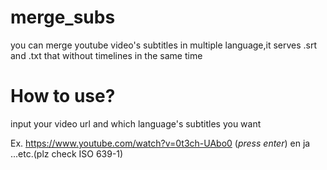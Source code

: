# merge_subs
you can merge youtube video's subtitles in multiple language,it serves .srt and .txt that without timelines in the same time
# How to use?
input your video url and which language's subtitles you want

Ex.
https://www.youtube.com/watch?v=0t3ch-UAbo0 (*press enter*)
en ja ...etc.(plz check ISO 639-1)
